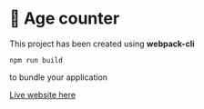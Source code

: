 
# 🚀 Age counter

This project has been created using **webpack-cli**

```
npm run build
```

to bundle your application

[Live website here](https://pablodons.github.io/age-counter)
